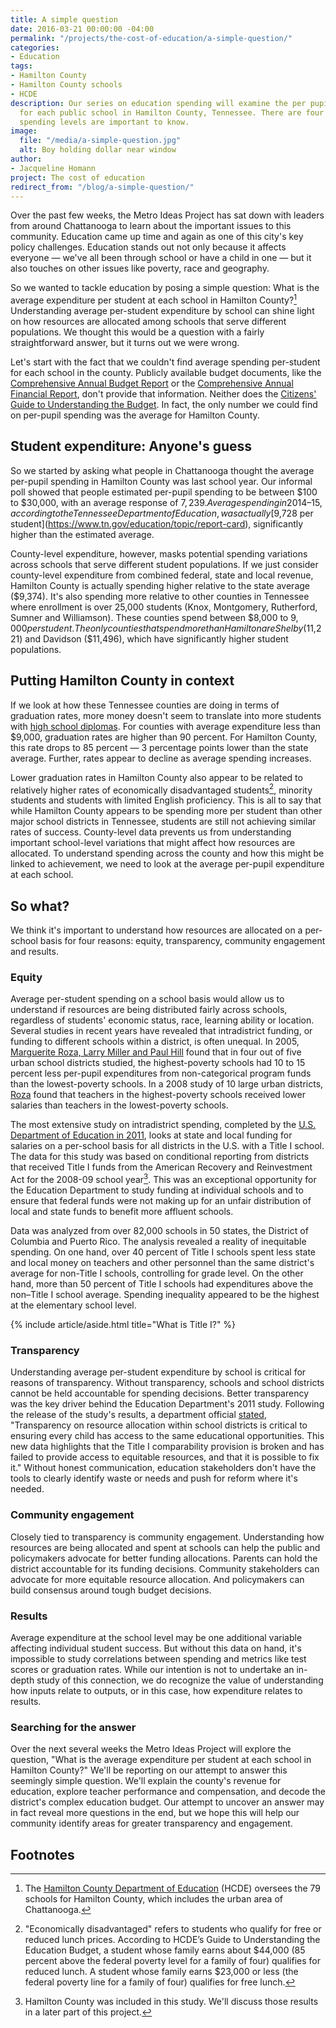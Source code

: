 ```yaml
---
title: A simple question
date: 2016-03-21 00:00:00 -04:00
permalink: "/projects/the-cost-of-education/a-simple-question/"
categories:
- Education
tags:
- Hamilton County
- Hamilton County schools
- HCDE
description: Our series on education spending will examine the per pupil expenditure
  for each public school in Hamilton County, Tennessee. There are four reasons those
  spending levels are important to know.
image:
  file: "/media/a-simple-question.jpg"
  alt: Boy holding dollar near window
author:
- Jacqueline Homann
project: The cost of education
redirect_from: "/blog/a-simple-question/"
---
```


Over the past few weeks, the Metro Ideas Project has sat down with leaders from around Chattanooga to learn about the important issues to this community. Education came up time and again as one of this city's key policy challenges. Education stands out not only because it affects everyone — we've all been through school or have a child in one — but it also touches on other issues like poverty, race and geography. 

So we wanted to tackle education by posing a simple question: What is the average expenditure per student at each school in Hamilton County?[^1] Understanding average per-student expenditure by school can shine light on how resources are allocated among schools that serve different populations. We thought this would be a question with a fairly straightforward answer, but it turns out we were wrong. 

Let's start with the fact that we couldn't find average spending per-student for each school in the county. Publicly available budget documents, like the [Comprehensive Annual Budget Report](http://www.hamiltontn.gov/pdf/cabr/2015/FY15CABR.pdf) or the [Comprehensive Annual Financial Report](http://www.hamiltontn.gov/PDF/CAFR/2015/2015CAFR.pdf), don't provide that information. Neither does the [Citizens' Guide to Understanding the Budget](http://www.pefchattanooga.org/wp-content/uploads/2015/06/HCDE_budget-guide_051515.pdf). In fact, the only number we could find on per-pupil spending was the average for Hamilton County.

## Student expenditure: Anyone's guess

So we started by asking what people in Chattanooga thought the average per-pupil spending in Hamilton County was last school year. Our informal poll showed that people estimated per-pupil spending to be between $100 to $30,000, with an average response of $7,239. Average spending in 2014–15, according to the Tennessee Department of Education, was actually [$9,728 per student](https://www.tn.gov/education/topic/report-card), significantly higher than the  estimated average. 

County-level expenditure, however, masks potential spending variations across schools that serve different student populations. If we just consider county-level expenditure from combined federal, state and local revenue, Hamilton County is actually spending higher relative to the state average ($9,374). It's also spending more relative to other counties in Tennessee where enrollment is over 25,000 students (Knox, Montgomery, Rutherford, Sumner and Williamson). These counties spend between $8,000 to $9,000 per student. The only counties that spend more than Hamilton are Shelby ($11,221) and Davidson ($11,496), which have significantly higher student populations.

## Putting Hamilton County in context

If we look at how these Tennessee counties are doing in terms of graduation rates, more money doesn't seem to translate into more students with [high school diplomas](https://www.tn.gov/education/topic/data-downloads). For counties with average expenditure less than $9,000, graduation rates are higher than 90 percent. For Hamilton County, this rate drops to 85 percent — 3 percentage points lower than the state average. Further, rates appear to decline as average spending increases.

Lower graduation rates in Hamilton County also appear to be related to relatively higher rates of economically disadvantaged students[^2], minority students and students with limited English proficiency. This is all to say that while Hamilton County appears to be spending more per student than other major school districts in Tennessee, students are still not achieving similar rates of success. County-level data prevents us from understanding important school-level variations that might affect how resources are allocated. To understand spending across the county and how this might be linked to achievement, we need to look at the average per-pupil expenditure at each school.

<div id="scatterplot"></div>

## So what?

We think it's important to understand how resources are allocated on a per-school basis for four reasons: equity, transparency, community engagement and results.

### Equity

Average per-student spending on a school basis would allow us to understand if resources are being distributed fairly across schools, regardless of students' economic status, race, learning ability or location. Several studies in recent years have revealed that intradistrict funding, or funding to different schools within a district,  is often unequal. In 2005, [Marguerite Roza, Larry Miller and Paul Hill](http://www.crpe.org/sites/default/files/wp_crpe6_title1_aug05_0.pdf) found that in four out of five urban school districts studied, the highest-poverty schools had 10 to 15 percent less per-pupil expenditures from non-categorical program funds than the lowest-poverty schools. In a 2008 study of 10 large urban districts, [Roza](https://cdn.americanprogress.org/wp-content/uploads/issues/2008/06/pdf/comparability_part3.pdf) found that teachers in the highest-poverty schools received lower salaries than teachers in the lowest-poverty schools.

The most extensive study on intradistrict spending, completed by the [U.S. Department of Education in 2011](http://www2.ed.gov/about/offices/list/opepd/ppss/reports.html#title), looks at state and local funding for salaries on a per-school basis for all districts in the U.S. with a Title I school. The data for this study was based on conditional reporting from districts that received Title I funds from the American Recovery and Reinvestment Act for the 2008-09 school year[^3]. This was an exceptional opportunity for the Education Department to study funding at individual schools and to ensure that federal funds were not making up for an unfair distribution of local and state funds to benefit more affluent schools. 

Data was analyzed from over 82,000 schools in 50 states, the District of Columbia and Puerto Rico. The analysis revealed a reality of inequitable spending. On one hand, over 40 percent of Title I schools spent less state and local money on teachers and other personnel than the same district's average for non-Title I schools, controlling for grade level. On the other hand, more than 50 percent of Title I schools had expenditures above the non–Title I school average. Spending inequality appeared to be the highest at the elementary school level.

{% include article/aside.html title="What is Title I?" %}

### Transparency

Understanding average per-student expenditure by school is critical for reasons of transparency. Without transparency, schools and school districts cannot be held accountable for spending decisions. Better transparency was the key driver behind the Education Department's 2011 study. Following the release of the study's results, a department official [stated](http://www.ed.gov/news/press-releases/more-40-low-income-schools-dont-get-fair-share-state-and-local-funds-department-education-research-finds), "Transparency on resource allocation within school districts is critical to ensuring every child has access to the same educational opportunities. This new data highlights that the Title I comparability provision is broken and has failed to provide access to equitable resources, and that it is possible to fix it." Without honest communication, education stakeholders don't have the tools to clearly identify waste or needs and push for reform where it's needed.

### Community engagement

Closely tied to transparency is community engagement. Understanding how resources are being allocated and spent at schools can help the public and policymakers advocate for better funding allocations. Parents can hold the district accountable for its funding decisions. Community stakeholders can advocate for more equitable resource allocation. And policymakers can build consensus around tough budget decisions.

### Results

Average expenditure at the school level may be one additional variable affecting individual student success. But without this data on hand, it's impossible to study correlations between spending and metrics like test scores or graduation rates. While our intention is not to undertake an in-depth study of this connection, we do recognize the value of understanding how inputs relate to outputs, or in this case, how expenditure relates to results.

### Searching for the answer
Over the next several weeks the Metro Ideas Project will explore the question, "What is the average expenditure per student at each school in Hamilton County?" We'll be reporting on our attempt to answer this seemingly simple question. We'll explain the county's revenue for education, explore teacher performance and compensation, and decode the district's complex education budget. Our attempt to uncover an answer may in fact reveal more questions in the end, but we hope this will help our community identify areas for greater transparency and engagement.

## Footnotes

[^1]: The [Hamilton County Department of Education](http://www.hcde.org/) (HCDE) oversees the 79 schools for Hamilton County, which includes the urban area of Chattanooga.
[^2]: "Economically disadvantaged" refers to students who qualify for free or reduced lunch prices. According to HCDE’s Guide to Understanding the Education Budget, a student whose family earns about $44,000 (85 percent above the federal poverty level for a family of four) qualifies for reduced lunch. A student whose family earns $23,000 or less (the federal poverty line for a family of four) qualifies for free lunch.
[^3]: Hamilton County was included in this study. We'll discuss those results in a later part of this project.

<script src="//cdnjs.cloudflare.com/ajax/libs/pym/0.4.5/pym.min.js"></script>
<script>
  var url         = "//graphics.metroideas.org/charts/tn-grad-rates-by-county/";
  var scatterplot = new pym.Parent("scatterplot", url, {});
</script>